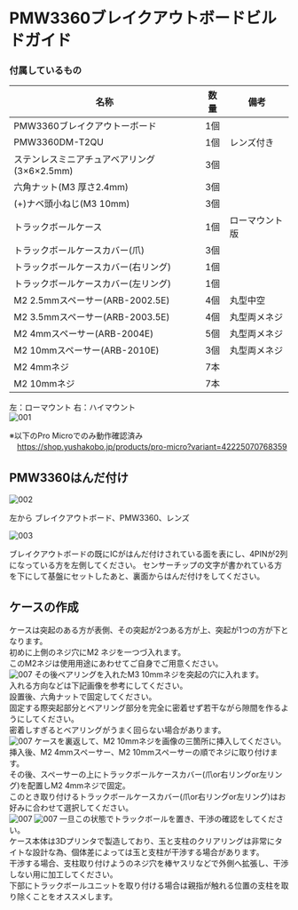 # PMW3360ブレイクアウトボードビルドガイド

### 付属しているもの

|名称|数量|備考|
|----|:---:|----|
|PMW3360ブレイクアウトーボード|1個||
|PMW3360DM-T2QU|1個|レンズ付き|
|ステンレスミニアチュアベアリング(3×6×2.5mm)|3個||
|六角ナット(M3 厚さ2.4mm)|3個||
|(+)ナベ頭小ねじ(M3 10mm)|3個||
|トラックボールケース|1個|ローマウント版|
|トラックボールケースカバー(爪)|3個||
|トラックボールケースカバー(右リング)|1個||
|トラックボールケースカバー(左リング)|1個||
|M2 2.5mmスペーサー(ARB-2002.5E)|4個|丸型中空|
|M2 3.5mmスペーサー(ARB-2003.5E)|4個|丸型両メネジ|
|M2 4mmスペーサー(ARB-2004E)|5個|丸型両メネジ|
|M2 10mmスペーサー(ARB-2010E)|3個|丸型両メネジ|
|M2 4mmネジ|7本|
|M2 10mmネジ|7本|
  
左：ローマウント  右：ハイマウント  
![001](https://github.com/kushima8/Reex/assets/58157342/8a78b063-16f9-4286-8d3e-3098f63cdd9f)

※以下のPro Microでのみ動作確認済み  
　https://shop.yushakobo.jp/products/pro-micro?variant=42225070768359

## PMW3360はんだ付け 

![002](https://github.com/kushima8/Reex/assets/58157342/4637c450-5275-44bb-b1aa-09bb3c98bc29)

左から  ブレイクアウトボード、PMW3360、レンズ  

![003](https://github.com/kushima8/Reex/assets/58157342/f40630b1-ba37-4f84-9b5e-92b727c7bb9a)

ブレイクアウトボードの既にICがはんだ付けされている⾯を表にし、4PINが2列になっている方を左側してください。
センサーチップの⽂字が書かれている⽅を下にして基盤にセットしたあと、裏面からはんだ付けをしてください。

## ケースの作成

ケースは突起のある方が表側、その突起が2つある⽅が上、突起が1つの方が下となります。  
初めに上側のネジ⽳にM2 ネジを⼀つづ⼊れます。  
このM2ネジは使用用途にあわせてご自身でご用意ください。<br>
![007](https://user-images.githubusercontent.com/58157342/234977202-8e4176d8-7a0e-4f62-ad2a-53df21a2acc8.JPG)
その後ベアリングを入れたM3 10mmネジを突起の穴に入れます。  
入れる方向などは下記画像を参考にしてください。  
設置後、六角ナットで固定してください。  
固定する際突起部分とベアリング部分を完全に密着せず若干ながら隙間を作るようにしてください。  
密着しすぎるとベアリングがうまく回らない場合があります。<br>
![007](https://user-images.githubusercontent.com/58157342/234977353-ee923e26-73f6-49c2-a75a-65f784d3f31f.JPG)
ケースを裏返して、M2 10mmネジを画像の三箇所に挿入してください。  
挿入後、M2 4mmスペーサー、M2 10mmスペーサーの順でネジに取り付けます。  
その後、スペーサーの上にトラックボールケースカバー(爪or右リングor左リング)を配置しM2 4mmネジで固定。  
このとき取り付けるトラックボールケースカバー(爪or右リングor左リング)はお好みに合わせて選択してください。<br>
![007](https://user-images.githubusercontent.com/58157342/234977419-2490f4e2-41cc-4ec2-8b80-28b67c1d7c68.JPG)
![007](https://user-images.githubusercontent.com/58157342/234977441-af8062cf-d598-4191-a983-1763e4bfcdbd.JPG)
一旦この状態でトラックボールを置き、干渉の確認をしてください。  
ケース本体は3Dプリンタで製造しており、玉と支柱のクリアリングは非常にタイトな設計な為、個体差によっては玉と支柱が干渉する場合があります。  
干渉する場合、支柱取り付けようのネジ穴を棒ヤスリなどで外側へ拡張し、干渉しない用に加工してください。  
下部にトラックボールユニットを取り付ける場合は親指が触れる位置の支柱を取り除くことをオススメします。  
